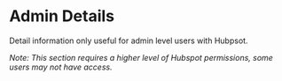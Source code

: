 # Admin Details

Detail information only useful for admin level users with Hubpsot.

*Note: This section requires a higher level of Hubspot permissions, some users may not have access.*
